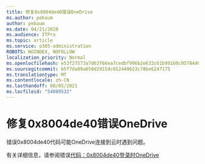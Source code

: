```yaml
---
title: 修复0x8004de40错误OneDrive
ms.author: pebaum
author: pebaum
ms.date: 04/21/2020
ms.audience: ITPro
ms.topic: article
ms.service: o365-administration
ROBOTS: NOINDEX, NOFOLLOW
localization_priority: Normal
ms.openlocfilehash: e53f27573a7d63f66ea7cedbf996b2e632c61b99160c0578440e33b19a598714
ms.sourcegitcommit: b5f7da89a650d2915dc652449623c78be6247175
ms.translationtype: MT
ms.contentlocale: zh-CN
ms.lasthandoff: 08/05/2021
ms.locfileid: "54089532"
---
```

# <a name="fix-0x8004de40-error-in-onedrive"></a>修复0x8004de40错误OneDrive

错误0x8004de40代码可能OneDrive连接到云时遇到问题。 

有关详细信息，请参阅错误[代码：0x8004de40登录时OneDrive](/sharepoint/troubleshoot/administration/error-0x8004de40-in-onedrive)